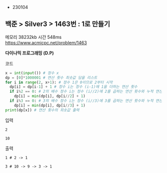 - 230104
## 백준 > Silver3 > 1463번 : 1로 만들기
메모리 38232kb 시간 548ms  
https://www.acmicpc.net/problem/1463  

**다이나믹 프로그래밍 (D.P)**

코드
```python
x = int(input()) # 정수 x
dp = [0]*1000001 # 연산 횟수 최솟값 담을 리스트
for i in range(2, x+1): # 정수 1은 0이므로 2부터 시작
  dp[i] = dp[i-1] + 1 # 정수 i는 정수 (i-1)에 1을 더하는 연산 횟수
  if i%2 == 0: # 2의 배수 정수 i는 정수 (i//2)에 2를 곱하는 연산 횟수와 누적 연산 횟수의 최소값
    dp[i] = min(dp[i], dp[i//2] + 1)
  if i%3 == 0: # 3의 배수 정수 i는 정수 (i//3)에 3를 곱하는 연산 횟수와 누적 연산 횟수의 최소값
    dp[i] = min(dp[i], dp[i//3] + 1)
print(dp[x]) # 연산 횟수의 최솟값 출력
```

입력
```
2

10
```

출력
```
1 # 2 -> 1

3 # 10 -> 9 -> 3 -> 1
```